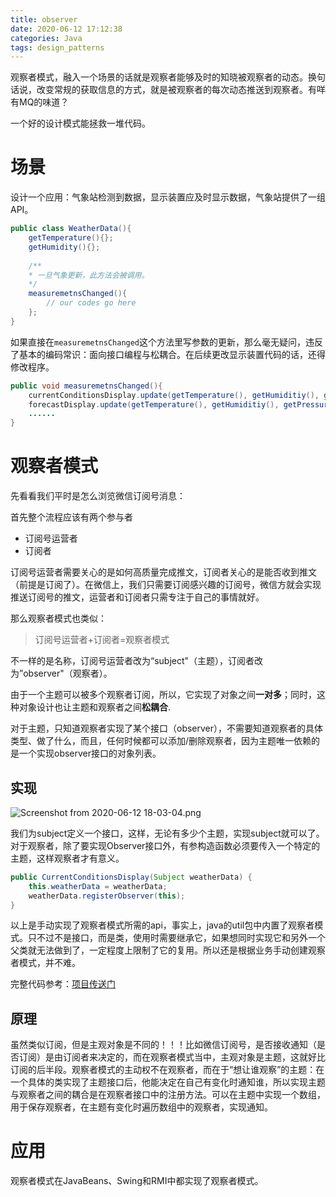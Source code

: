 ```yaml
---
title: observer
date: 2020-06-12 17:12:38
categories: Java
tags: design_patterns
---
```


观察者模式，融入一个场景的话就是观察者能够及时的知晓被观察者的动态。换句话说，改变常规的获取信息的方式，就是被观察者的每次动态推送到观察者。有咩有MQ的味道？

<!--more-->

一个好的设计模式能拯救一堆代码。

# 场景

设计一个应用：气象站检测到数据，显示装置应及时显示数据，气象站提供了一组API。

```java
public class WeatherData(){
    getTemperature(){};
    getHumidity(){};
    
    /**
    * 一旦气象更新，此方法会被调用。
    */
    measuremetnsChanged(){
        // our codes go here
    };
}
```

如果直接在`measuremetnsChanged`这个方法里写参数的更新，那么毫无疑问，违反了基本的编码常识：面向接口编程与松耦合。在后续更改显示装置代码的话，还得修改程序。

```java
public void measuremetnsChanged(){
    currentConditionsDisplay.update(getTemperature(), getHumiditiy(), getPressure());
    forecastDisplay.update(getTemperature(), getHumiditiy(), getPressure());
    ......
}
```

# 观察者模式

先看看我们平时是怎么浏览微信订阅号消息：

首先整个流程应该有两个参与者

- 订阅号运营者
- 订阅者

订阅号运营者需要关心的是如何高质量完成推文，订阅者关心的是能否收到推文（前提是订阅了）。在微信上，我们只需要订阅感兴趣的订阅号，微信方就会实现推送订阅号的推文，运营者和订阅者只需专注于自己的事情就好。

那么观察者模式也类似：

> 订阅号运营者+订阅者=观察者模式

不一样的是名称，订阅号运营者改为“subject"（主题），订阅者改为”observer"（观察者）。

由于一个主题可以被多个观察者订阅，所以，它实现了对象之间**一对多**；同时，这种对象设计也让主题和观察者之间**松耦合**.

对于主题，只知道观察者实现了某个接口（observer），不需要知道观察者的具体类型、做了什么，而且，任何时候都可以添加/删除观察者，因为主题唯一依赖的是一个实现observer接口的对象列表。

## 实现

![Screenshot from 2020-06-12 18-03-04.png](https://i.loli.net/2020/06/12/cwTWVXNpIQ5ebGo.png)

我们为subject定义一个接口，这样，无论有多少个主题，实现subject就可以了。对于观察者，除了要实现Observer接口外，有参构造函数必须要传入一个特定的主题，这样观察者才有意义。

```java
public CurrentConditionsDisplay(Subject weatherData) {
    this.weatherData = weatherData;
    weatherData.registerObserver(this);
}
```

以上是手动实现了观察者模式所需的api，事实上，java的util包中内置了观察者模式。只不过不是接口，而是类，使用时需要继承它，如果想同时实现它和另外一个父类就无法做到了，一定程度上限制了它的复用。所以还是根据业务手动创建观察者模式，并不难。

完整代码参考：[项目传送门](https://github.com/Sebastian-Getts/designPatternsPractice)

## 原理

虽然类似订阅，但是主观对象是不同的！！！比如微信订阅号，是否接收通知（是否订阅）是由订阅者来决定的，而在观察者模式当中，主观对象是主题，这就好比订阅的后半段。观察者模式的主动权不在观察者，而在于“想让谁观察”的主题：在一个具体的类实现了主题接口后，他能决定在自己有变化时通知谁，所以实现主题与观察者之间的耦合是在观察者接口中的注册方法。可以在主题中实现一个数组，用于保存观察者，在主题有变化时遍历数组中的观察者，实现通知。

# 应用

观察者模式在JavaBeans、Swing和RMI中都实现了观察者模式。